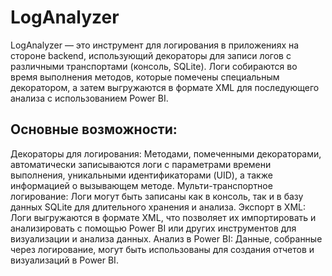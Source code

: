 # LogAnalyzer
LogAnalyzer — это инструмент для логирования в приложениях на стороне backend, использующий декораторы для записи логов с различными транспортами (консоль, SQLite). Логи собираются во время выполнения методов, которые помечены специальным декоратором, а затем выгружаются в формате XML для последующего анализа с использованием Power BI.

## Основные возможности:
Декораторы для логирования: Методами, помеченными декораторами, автоматически записываются логи с параметрами времени выполнения, уникальными идентификаторами (UID), а также информацией о вызывающем методе.
Мульти-транспортное логирование: Логи могут быть записаны как в консоль, так и в базу данных SQLite для длительного хранения и анализа.
Экспорт в XML: Логи выгружаются в формате XML, что позволяет их импортировать и анализировать с помощью Power BI или других инструментов для визуализации и анализа данных.
Анализ в Power BI: Данные, собранные через логирование, могут быть использованы для создания отчетов и визуализаций в Power BI.
